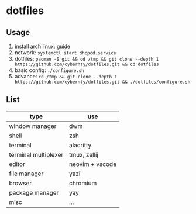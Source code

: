 # dotfiles

## Usage

1. install arch linux: [guide](./install.sh)
2. network: `systemctl start dhcpcd.service`
3. dotfiles: `pacman -S git && cd /tmp && git clone --depth 1 https://github.com/cybernty/dotfiles.git && cd dotfiles`
4. basic config: `./configure.sh`
5. advance: `cd /tmp && git clone --depth 1 https://github.com/cybernty/dotfiles.git && ./dotfiles/configure.sh`

## List

| type                 | use             |
| -------------------- | --------------- |
| window manager       | dwm             |
| shell                | zsh             |
| terminal             | alacritty       |
| terminal multiplexer | tmux, zellij    |
| editor               | neovim + vscode |
| file manager         | yazi            |
| browser              | chromium        |
| package manager      | yay             |
| misc                 | ...             |
